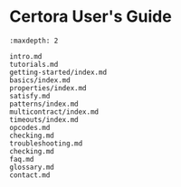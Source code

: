 Certora User's Guide
====================

```{toctree}
:maxdepth: 2

intro.md
tutorials.md
getting-started/index.md
basics/index.md
properties/index.md
satisfy.md
patterns/index.md
multicontract/index.md
timeouts/index.md
opcodes.md
checking.md
troubleshooting.md
checking.md
faq.md
glossary.md
contact.md
```

